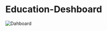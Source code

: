 # Education-Deshboard
![Dahboard](https://user-images.githubusercontent.com/79801675/199215443-f1847f61-53de-42cb-b745-1df8ba71b3b5.png)
